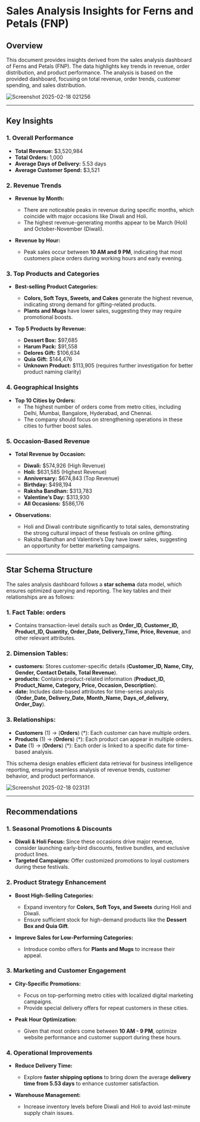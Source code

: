 # Sales Analysis Insights for Ferns and Petals (FNP) 

## Overview
This document provides insights derived from the sales analysis dashboard of Ferns and Petals (FNP). The data highlights key trends in revenue, order distribution, and product performance. The analysis is based on the provided dashboard, focusing on total revenue, order trends, customer spending, and sales distribution.

![Screenshot 2025-02-18 021256](https://github.com/user-attachments/assets/22bd11a3-248f-4e4e-a291-e98bf509e3b3)

---

## Key Insights

### 1. **Overall Performance**
- **Total Revenue:** $3,520,984
- **Total Orders:** 1,000
- **Average Days of Delivery:** 5.53 days
- **Average Customer Spend:** $3,521

### 2. **Revenue Trends**
- **Revenue by Month:**
  - There are noticeable peaks in revenue during specific months, which coincide with major occasions like Diwali and Holi.
  - The highest revenue-generating months appear to be March (Holi) and October-November (Diwali).
  
- **Revenue by Hour:**
  - Peak sales occur between **10 AM and 9 PM**, indicating that most customers place orders during working hours and early evening.

### 3. **Top Products and Categories**
- **Best-selling Product Categories:**
  - **Colors, Soft Toys, Sweets, and Cakes** generate the highest revenue, indicating strong demand for gifting-related products.
  - **Plants and Mugs** have lower sales, suggesting they may require promotional boosts.

- **Top 5 Products by Revenue:**
  - **Dessert Box:** $97,685
  - **Harum Pack:** $91,558
  - **Delores Gift:** $106,634
  - **Quia Gift:** $144,476
  - **Unknown Product:** $113,905 (requires further investigation for better product naming clarity)

### 4. **Geographical Insights**
- **Top 10 Cities by Orders:**
  - The highest number of orders come from metro cities, including Delhi, Mumbai, Bangalore, Hyderabad, and Chennai.
  - The company should focus on strengthening operations in these cities to further boost sales.

### 5. **Occasion-Based Revenue**
- **Total Revenue by Occasion:**
  - **Diwali:** $574,926 (High Revenue)
  - **Holi:** $631,585 (Highest Revenue)
  - **Anniversary:** $674,843 (Top Revenue)
  - **Birthday:** $498,194
  - **Raksha Bandhan:** $313,783
  - **Valentine’s Day:** $313,930
  - **All Occasions:** $586,176
  
- **Observations:**
  - Holi and Diwali contribute significantly to total sales, demonstrating the strong cultural impact of these festivals on online gifting.
  - Raksha Bandhan and Valentine’s Day have lower sales, suggesting an opportunity for better marketing campaigns.

---

## Star Schema Structure
The sales analysis dashboard follows a **star schema** data model, which ensures optimized querying and reporting. The key tables and their relationships are as follows:

### 1. **Fact Table: orders**
   - Contains transaction-level details such as **Order_ID, Customer_ID, Product_ID, Quantity, Order_Date, Delivery_Time, Price, Revenue**, and other relevant attributes.

### 2. **Dimension Tables:**
   - **customers:** Stores customer-specific details (**Customer_ID, Name, City, Gender, Contact Details, Total Revenue**).
   - **products:** Contains product-related information (**Product_ID, Product_Name, Category, Price, Occasion, Description**).
   - **date:** Includes date-based attributes for time-series analysis (**Order_Date, Delivery_Date, Month_Name, Days_of_delivery, Order_Day**).

### 3. **Relationships:**
   - **Customers** (1) → (**Orders**) (*): Each customer can have multiple orders.
   - **Products** (1) → (**Orders**) (*): Each product can appear in multiple orders.
   - **Date** (1) → (**Orders**) (*): Each order is linked to a specific date for time-based analysis.

This schema design enables efficient data retrieval for business intelligence reporting, ensuring seamless analysis of revenue trends, customer behavior, and product performance.

![Screenshot 2025-02-18 023131](https://github.com/user-attachments/assets/37690e1b-1ac3-41e6-9f62-934b6a219bf8)

---

## Recommendations

### 1. **Seasonal Promotions & Discounts**
- **Diwali & Holi Focus:** Since these occasions drive major revenue, consider launching early-bird discounts, festive bundles, and exclusive product lines.
- **Targeted Campaigns:** Offer customized promotions to loyal customers during these festivals.

### 2. **Product Strategy Enhancement**
- **Boost High-Selling Categories:**
  - Expand inventory for **Colors, Soft Toys, and Sweets** during Holi and Diwali.
  - Ensure sufficient stock for high-demand products like the **Dessert Box and Quia Gift**.

- **Improve Sales for Low-Performing Categories:**
  - Introduce combo offers for **Plants and Mugs** to increase their appeal.

### 3. **Marketing and Customer Engagement**
- **City-Specific Promotions:**
  - Focus on top-performing metro cities with localized digital marketing campaigns.
  - Provide special delivery offers for repeat customers in these cities.

- **Peak Hour Optimization:**
  - Given that most orders come between **10 AM - 9 PM**, optimize website performance and customer support during these hours.
  
### 4. **Operational Improvements**
- **Reduce Delivery Time:**
  - Explore **faster shipping options** to bring down the average **delivery time from 5.53 days** to enhance customer satisfaction.

- **Warehouse Management:**
  - Increase inventory levels before Diwali and Holi to avoid last-minute supply chain issues.


